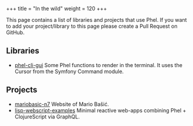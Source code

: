 +++
title = "In the wild"
weight = 120
+++

This page contains a list of libraries and projects that use Phel. If you want to add your project/library to this page please create a Pull Request on GitHub.

## Libraries

* [phel-cli-gui](https://github.com/Chemaclass/phel-cli-gui) Some Phel functions to render in the terminal. It uses the Cursor from the Symfony Command module.


## Projects

* [mariobasic-n7](https://github.com/mabasic/mariobasic-n7) Website of Mario Bašić.
* [lisp-webscript-examples](https://github.com/kloimhardt/lisp-webscript-examples) Minimal reactive web-apps combining Phel + ClojureScript via GraphQL.



